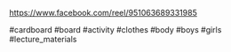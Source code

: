 https://www.facebook.com/reel/951063689331985

#cardboard #board #activity #clothes #body #boys #girls #lecture_materials 